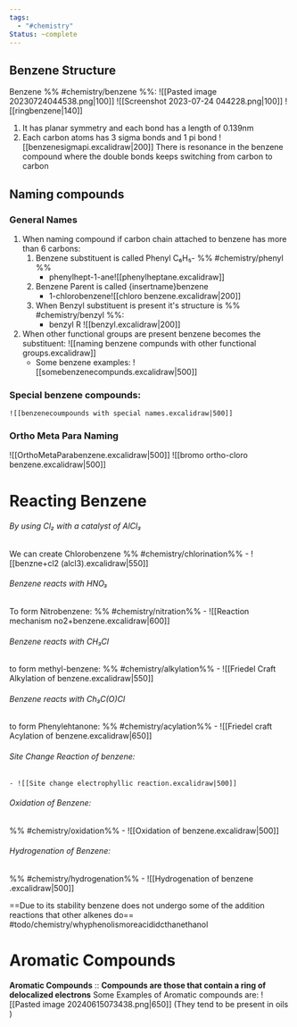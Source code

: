 ```yaml
---
tags:
  - "#chemistry"
Status: ~complete
---
```

## Benzene Structure
Benzene %% #chemistry/benzene %%:
![[Pasted image 20230724044538.png|100]] ![[Screenshot 2023-07-24 044228.png|100]] ![[ringbenzene|140]]
1. It has planar symmetry and each bond has a length of 0.139nm
2. Each carbon atoms has 3 sigma bonds and 1 pi bond ![[benzenesigmapi.excalidraw|200]]
There is resonance in the benzene compound where the double bonds keeps switching from carbon to carbon

## Naming compounds
### General Names
1. When naming compound if carbon chain attached to benzene has more than 6 carbons:
	1. Benzene substituent is called Phenyl C₆H₅- %% #chemistry/phenyl %% 
		-  phenylhept-1-ane![[phenylheptane.excalidraw]]
	2. Benzene Parent is called {insertname}benzene 
		- 1-chlorobenzene![[chloro benzene.excalidraw|200]]
	3. When Benzyl substituent is present it's structure is %% #chemistry/benzyl %%:
		- benzyl R ![[benzyl.excalidraw|200]]
2.  When other functional groups are present benzene becomes the substituent:
	![[naming benzene compunds with other functional groups.excalidraw]]
	- Some benzene examples: ![[somebenzenecompunds.excalidraw|500]]
### Special benzene compounds: 
	![[benzenecoumpounds with special names.excalidraw|500]]
### Ortho Meta Para Naming
![[OrthoMetaParabenzene.excalidraw|500]]
![[bromo ortho-cloro benzene.excalidraw|500]]
# Reacting Benzene
###### By using Cl₂ with a catalyst of AlCl₃ 
We can create Chlorobenzene %% #chemistry/chlorination%%
	- ![[benzne+cl2 (alcl3).excalidraw|550]]
###### Benzene reacts with HNO₃ 
To form Nitrobenzene: %% #chemistry/nitration%%
	- ![[Reaction mechanism no2+benzene.excalidraw|600]]
###### Benzene reacts with  CH₃Cl 
to form methyl-benzene: %% #chemistry/alkylation%%
	- ![[Friedel Craft Alkylation of benzene.excalidraw|550]]
###### Benzene reacts with Ch₃C(O)Cl 
to form Phenylehtanone: %% #chemistry/acylation%%
	- ![[Friedel craft Acylation of benzene.excalidraw|650]]
###### Site Change Reaction of benzene: 
	- ![[Site change electrophyllic reaction.excalidraw|500]]
###### Oxidation of Benzene:
%% #chemistry/oxidation%%
	- ![[Oxidation of benzene.excalidraw|500]]
###### Hydrogenation of Benzene: 
%% #chemistry/hydrogenation%%
	- ![[Hydrogenation of benzene .excalidraw|500]]

==Due to its stability benzene does not undergo some of the addition reactions that other alkenes do== 
#todo/chemistry/whyphenolismoreacididcthanethanol
# Aromatic Compounds
**Aromatic Compounds** :: **Compounds are those that contain a ring of delocalized electrons**
Some Examples of Aromatic compounds are: 
![[Pasted image 20240615073438.png|650]]
(They tend to be present in oils )



